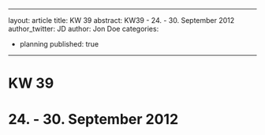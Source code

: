 ----
layout: article
title: KW 39
abstract: KW39 - 24. - 30. September 2012
author_twitter: JD
author: Jon Doe 
categories:
- planning
published: true
----

# KW 39

# 24. - 30. September 2012
